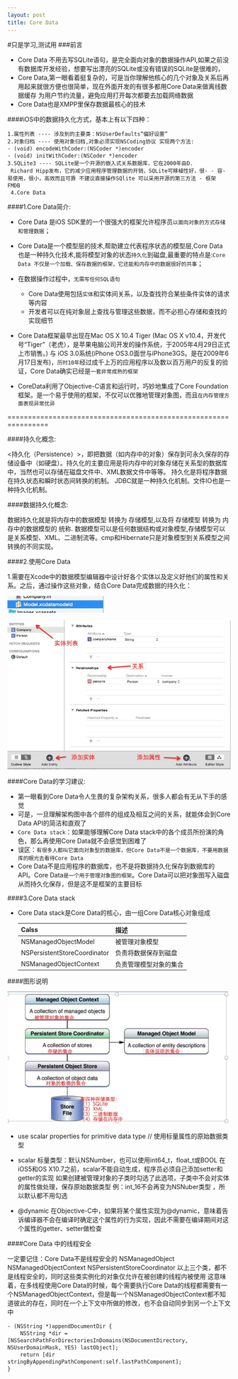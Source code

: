 ```yaml
---
layout: post
title: Core Data
---
```


#只是学习,测试用
###前言

- Core Data 不用去写SQLite语句，是完全面向对象的数据操作API,如果之前没有数据库开发经验，想要写出漂亮的SQLite或没有错误的SQLite是很难的，
- Core Data,第一眼看着挺复杂的，可是当你理解他核心的几个对象及关系后再用起来就很方便也很简单，现在外面开发的有很多都用Core Data来做离线数据缓存 为用户节约流量，避免应用打开每次都要去加载网络数据
- Core Data也是XMPP里保存数据最核心的技术



####iOS中的数据持久化方式，基本上有以下四种：
``` 
1.属性列表 ---- 涉及到的主要类：NSUserDefaults“偏好设置” 
2.对象归档 ---- 使用对象归档,对象必须实现NSCoding协议 实现两个方法:
- (void) encodeWithCoder:(NSCoder *)encoder 
- (void) initWithCoder:(NSCoder *)encoder
3.SQLite3 ---- SQLite是一个开源的嵌入式关系数据库，它在2000年由D. 
 Richard Hipp发布，它的减少应用程序管理数据的开销，SQLite可移植性好，很- - 容- 易使用，很小，高效而且可靠 不建议直接操作SQlite 可以采用开源的第三方法 - 框架 FMDB
 4.Core Data
```

####1.Core Data简介:

* Core Data 是iOS SDK里的一个很强大的框架允许程序员`以面向对象的方式存储和管理数据`；

* Core Data是一个模型层的技术,帮助建立代表程序状态的模型层,Core Data 也是一种持久化技术,能将模型对象的状态`持久化`到磁盘,最重要的特点是:`Core Data 不仅是一个加载、保存数据的框架，它还能和内存中的数据很好的共事`；

* 在数据操作过程中，`无需写任何SQL语句`
  * Core Data使用包括`实体`和实体间关系，以及查找符合某些条件实体的请求等内容
  * 开发者可以在纯对象层上查找与管理这些数据，而不必担心存储和查找的实现细节
  
* Core Data框架最早出现在Mac OS X 10.4 Tiger (Mac OS X v10.4，开发代号“Tiger”（老虎），是苹果电脑公司开发的操作系统，于2005年4月29日正式上市销售。) 与 iOS 3.0系统(iPhone OS3.0面世与iPhone3GS。是在2009年6月17日发布)，`历时10年`经过成千上万的应用程序以及数以百万用户的反复的验证，Core Data确实已经是`一套非常成熟的框架`
* CoreData利用了Objective-C语言和运行时，巧妙地集成了Core Foundation框架。是一个易于使用的框架，不仅可以优雅地管理对象图，而且`在内存管理方面表现异常优异`


================================================================




####持久化概念:
>
<持久化（Persistence）>，即把数据（如内存中的对象）保存到可永久保存的存储设备中（如硬盘）。持久化的主要应用是将内存中的对象存储在关系型的数据库中，当然也可以存储在磁盘文件中、XML数据文件中等等。
持久化是将程序数据在持久状态和瞬时状态间转换的机制。
JDBC就是一种持久化机制。文件IO也是一种持久化机制。


####数据持久化概念:
>
数据持久化就是将内存中的数据模型 转换为 存储模型,以及将 存储模型 转换为 内存中的数据模型的 统称. 数据模型可以是任何数据结构或对象模型,存储模型可以是关系模型、XML、二进制流等。cmp和Hibernate只是对象模型到关系模型之间转换的不同实现。


####2.使用Core Data

1.需要在Xcode中的数据模型编辑器中设计好各个实体以及定义好他们的属性和关系。之后，通过操作这些对象，结合Core Data完成数据的持久化：

![](images/myimage/123.png)

![](images/myimage/45861017-E452-4A0A-9B76-C2DE4EA43045.png)


####Core Data的学习建议:
* 第一眼看到Core Data令人生畏的复杂架构关系，很多人都会有无从下手的感觉
* 可是，一旦理解架构图中各个部件的组成及相互之间的关系，就能体会到Core Data API的简洁和直观了
* `Core Data stack`：如果能够理解Core Data stack中的各个成员所扮演的角色，那么再使用Core Data就不会感觉到困难了
* 误区：`有很多人都叫它面向对象型的数据库，但Core Data不是一个数据库，不要用数据库的眼光去看待Core Data`
* Core Data不是应用程序的数据库，也不是将数据持久化保存到数据库的API。Core Data`是一个用于管理对象图的框架`。Core Data可以把对象图写入磁盘从而持久化保存，但是这不是框架的主要目标


####3.Core Data stack


* Core Data stack是Core Data的核心，由一组Core Data核心对象组成

     Calss                        | 描述 
   ---------------------------- | ------------------- |
   NSManagedObjectModel	         |  被管理对象模型       |
   NSPersistentStoreCoordinator |  负责将数据保存到磁盘   |
   NSManagedObjectContext	     |  负责管理模型对象的集合 |


####图形说明 

![](images/myimage/5C4D5D64-AA49-4B8D-AC7D-1C04203625AC.png)



* use scalar properties for primitive data type // 使用标量属性的原始数据类型
*  scalar 标量类型：默认NSNumber，也可以使用int64_t，float_t或BOOL
在iOS5和OS X10.7之前，scalar不能自动生成，程序员必须自己添加setter和getter的实现
如果创建被管理对象的子类时勾选了此选项，子类中不会对实体的属性做处理，保存原始数据类型
例：int_16不会再变为NSNuber类型 ，所以默认都不用勾选


* @dynamic
在Objective-C中，如果将某个属性实现为@dynamic，意味着告诉编译器不会在编译时确定这个属性的行为实现，因此不需要在编译期间对这个属性的getter、setter做检查




####Core Data 中的线程安全

>
一定要记住：Core Data不是线程安全的
NSManagedObject
NSManagedObjectContext
NSPersistentStoreCoordinator
以上三个类，都不是线程安全的，同时这些类实例化的对象仅允许在被创建的线程内被使用
这意味着，在多线程使用Core Data的时候，每个需要执行Core Data的线程都需要有一个NSManagedObjectContext，但是每一个NSManagedObjectContext都不知道彼此的存在，同时在一个上下文中所做的修改，也不会自动同步到另一个上下文中



```objc
- (NSString *)appendDocumentDir {
    NSString *dir = [NSSearchPathForDirectoriesInDomains(NSDocumentDirectory, NSUserDomainMask, YES) lastObject];
    return [dir stringByAppendingPathComponent:self.lastPathComponent];
}

```